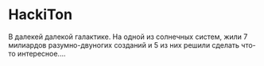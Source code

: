 # HackiTon
В далекей далекой галактике. На одной из солнечных систем, жили 7 милиардов разумно-двуногих созданий и 5 из них решили сделать что-то интересное....
